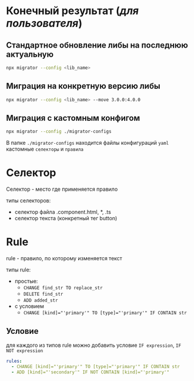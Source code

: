 # Конечный результат (*для пользователя*)
## Стандартное обновление либы на последнюю актуальную
```bash
npx migrator --config <lib_name>
```
## Миграция на конкретную версию либы
```bash
npx migrator --config <lib_name> --move 3.0.0:4.0.0
```
## Миграция с кастомным конфигом
```bash
npx migrator --config ./migrator-configs
```
В папке `./migrator-configs` находится файлы конфигураций `yaml` кастомные `селекторы` и `правила`


# Селектор
Селектор - место где применяется правило

типы селекторов:
* селектор файла .component.html, *, .ts
* селектор текста (конкретный тег button)

# Rule
rule - правило, по которому изменяется текст

типы rule:
* простые:
  * `CHANGE find_str TO replace_str`
  * `DELETE find_str`
  * `ADD added_str`
* с условием
  * `CHANGE [kind]="'primary'" TO [type]="'primary'" IF CONTAIN str`

## Условие
для каждого из типов rule можно добавить условие `IF expression`, `IF NOT expression`

```yaml
rules:
  - CHANGE [kind]="'primary'" TO [type]="'primary'" IF CONTAIN str
  - ADD [kind]="'secondary'" IF NOT CONTAIN [kind]="'primary'"
```
